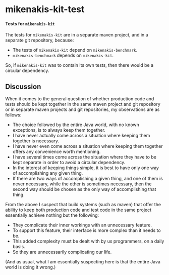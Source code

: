 # mikenakis-kit-test

#### Tests for `mikenakis-kit`

The tests for `mikenakis-kit` are in a separate maven project, and in a separate git repository, because:

- The tests of `mikenakis-kit` depend on `mikenakis-benchmark`.
- `mikenakis-benchmark` depends on `mikenakis-kit`.

So, if `mikenakis-kit` was to contain its own tests, then there would be a circular dependency.

## Discussion

When it comes to the general question of whether production code and tests should be kept together in the same maven project and git repository or in separate maven projects and
git repositories, my observations are as follows:

- The choice followed by the entire Java world, with no known exceptions, is to always keep them together.
- I have never actually come across a situation where keeping them together is necessary.
- I have never even come across a situation where keeping them together offers any convenience worth mentioning.
- I have several times come across the situation where they have to be kept separate in order to avoid a circular dependency.
- In the interest of keeping things simple, it is best to have only one way of accomplishing any given thing.
- If there are two ways of accomplishing a given thing, and one of them is never necessary, while the other is sometimes necessary, then the second way should be chosen as the only
  way of accomplishing that thing.

From the above I suspect that build systems (such as maven) that offer the ability to keep both production code and test code in the same project essentially achieve nothing but
the following:

- They complicate their inner workings with an unnecessary feature.
- To support this feature, their interface is more complex than it needs to be.
- This added complexity must be dealt with by us programmers, on a daily basis.
- So they are unnecessarily complicating our life.

(And as usual, what I am essentially suspecting here is that the entire Java world is doing it wrong.)
